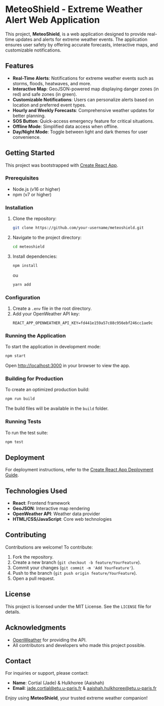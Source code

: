 # MeteoShield - Extreme Weather Alert Web Application

This project, **MeteoShield**, is a web application designed to provide real-time updates and alerts for extreme weather events. The application ensures user safety by offering accurate forecasts, interactive maps, and customizable notifications.

## Features
- **Real-Time Alerts**: Notifications for extreme weather events such as storms, floods, heatwaves, and more.
- **Interactive Map**: GeoJSON-powered map displaying danger zones (in red) and safe zones (in green).
- **Customizable Notifications**: Users can personalize alerts based on location and preferred event types.
- **Hourly and Weekly Forecasts**: Comprehensive weather updates for better planning.
- **SOS Button**: Quick-access emergency feature for critical situations.
- **Offline Mode**: Simplified data access when offline.
- **Day/Night Mode**: Toggle between light and dark themes for user convenience.

## Getting Started
This project was bootstrapped with [Create React App](https://github.com/facebook/create-react-app).

### Prerequisites
- Node.js (v16 or higher)
- npm (v7 or higher)

### Installation
1. Clone the repository:
   ```bash
   git clone https://github.com/your-username/meteoshield.git
   ```
2. Navigate to the project directory:
   ```bash
   cd meteoshield
   ```
3. Install dependencies:
   ```bash
   npm install
   ```
   ou
   ```bash
   yarn add
   ```

### Configuration
1. Create a `.env` file in the root directory.
2. Add your OpenWeather API key:
   ```env
   REACT_APP_OPENWEATHER_API_KEY=fd441e159a57c88c956ebf246cc1ae9c
   ```

### Running the Application
To start the application in development mode:
```bash
npm start
```
Open [http://localhost:3000](http://localhost:3000) in your browser to view the app.

### Building for Production
To create an optimized production build:
```bash
npm run build
```
The build files will be available in the `build` folder.

### Running Tests
To run the test suite:
```bash
npm test
```

## Deployment
For deployment instructions, refer to the [Create React App Deployment Guide](https://facebook.github.io/create-react-app/docs/deployment).

## Technologies Used
- **React**: Frontend framework
- **GeoJSON**: Interactive map rendering
- **OpenWeather API**: Weather data provider
- **HTML/CSS/JavaScript**: Core web technologies

## Contributing
Contributions are welcome! To contribute:
1. Fork the repository.
2. Create a new branch (`git checkout -b feature/YourFeature`).
3. Commit your changes (`git commit -m 'Add YourFeature'`).
4. Push to the branch (`git push origin feature/YourFeature`).
5. Open a pull request.

## License
This project is licensed under the MIT License. See the `LICENSE` file for details.

## Acknowledgments
- [OpenWeather](https://openweathermap.org/) for providing the API.
- All contributors and developers who made this project possible.

## Contact
For inquiries or support, please contact:
- **Name**: Cortial (Jade) & Hulkhoree (Aaishah)
- **Email**: jade.cortial@etu.u-paris.fr & aaishah.hulkhoree@etu.u-paris.fr

Enjoy using **MeteoShield**, your trusted extreme weather companion!

